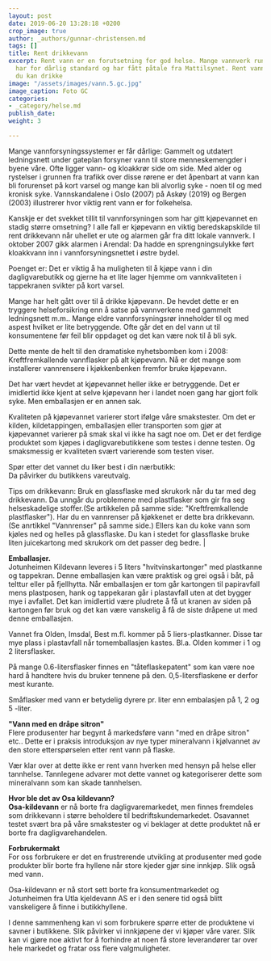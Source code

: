 ```yaml
---
layout: post
date: 2019-06-20 13:28:18 +0200
crop_image: true
author: _authors/gunnar-christensen.md
tags: []
title: Rent drikkevann
excerpt: Rent vann er en forutsetning for god helse. Mange vannverk rundt om i landet
  har for dårlig standard og har fått påtale fra Mattilsynet. Rent vann er det beste
  du kan drikke
image: "/assets/images/vann.5.gc.jpg"
image_caption: Foto GC
categories:
- _category/helse.md
publish_date: 
weight: 3

---
```

Mange vannforsyningssystemer er får dårlige: Gammelt og utdatert ledningsnett under gateplan forsyner vann til store menneskemengder i byene våre. Ofte ligger vann- og kloakkrør side om side. Med alder og rystelser i grunnen fra trafikk over disse rørene er det åpenbart at vann kan bli forurenset på kort varsel og mange kan bli alvorlig syke - noen til og med kronisk syke. Vannskandalene i Oslo (2007) på Askøy (2019) og Bergen (2003) illustrerer hvor viktig rent vann er for folkehelsa.

Kanskje er det svekket tillit til vannforsyningen som har gitt kjøpevannet en stadig større omsetning? I alle fall er kjøpevann en viktig beredskapskilde til rent drikkevann når uhellet er ute og alarmen går fra ditt lokale vannverk. I oktober 2007 gikk alarmen i Arendal: Da hadde en sprengningsulykke ført kloakkvann inn i vannforsyningsnettet i østre bydel.

Poenget er: Det er viktig å ha muligheten til å kjøpe vann i din dagligvarebutikk og gjerne ha et lite lager hjemme om vannkvaliteten i tappekranen svikter på kort varsel.

Mange har helt gått over til å drikke kjøpevann. De hevdet dette er en tryggere helseforsikring enn å satse på vannverkene med gammelt ledningsnett m.m.. Mange eldre vannforsyningsrør inneholder til og med aspest hvilket er lite betryggende. Ofte går det en del vann ut til konsumentene før feil blir oppdaget og det kan være nok til å bli syk.

Dette mente de helt til den dramatiske nyhetsbomben kom i 2008: Kreftfremkallende vannflasker på alt kjøpevann. Nå er det mange som installerer vannrensere i kjøkkenbenken fremfor bruke kjøpevann.

Det har vært hevdet at kjøpevannet heller ikke er betryggende. Det er imidlertid ikke kjent at selve kjøpevann her i landet noen gang har gjort folk syke. Men emballasjen er en annen sak.

Kvaliteten på kjøpevannet varierer stort ifølge våre smakstester. Om det er kilden, kildetappingen, emballasjen eller transporten som gjør at kjøpevannet varierer på smak skal vi ikke ha sagt noe om. Det er det ferdige produktet som kjøpes i dagligvarebutikkene som testes i denne testen. Og smaksmessig er kvaliteten svært varierende som testen viser.

Spør etter det vannet du liker best i din nærbutikk:  
Da påvirker du butikkens vareutvalg.

Tips om drikkevann: Bruk en glassflaske med skrukork når du tar med deg drikkevann. Da unngår du problemene med plastflasker som gir fra seg helseskadelige stoffer.(Se artikkelen på samme side: "Kreftfremkallende plastflasker"). Har du en vannrenser på kjøkkenet er dette bra drikkevann. (Se anrtikkel "Vannrenser" på samme side.) Ellers kan du koke vann som kjøles ned og helles på glassflaske. Du kan i stedet for glassflaske bruke liten juicekartong med skrukork om det passer deg bedre.  |

**Emballasjer.**  
Jotunheimen Kildevann leveres i 5 liters "hvitvinskartonger" med plastkanne og tappekran. Denne emballasjen kan være praktisk og grei også i båt, på telttur eller på fjellhytta. Når emballasjen er tom går kartongen til papiravfall mens plastposen, hank og tappekaran går i plastavfall uten at det bygger mye i avfallet. Det kan imidlertid være pludrete å få ut kranen av siden på kartongen før bruk og det kan være vanskelig å få de siste dråpene ut med denne emballasjen.

Vannet fra Olden, Imsdal, Best m.fl. kommer på 5 liers-plastkanner. Disse tar mye plass i plastavfall når tomemballasjen kastes. Bl.a. Olden kommer i 1 og 2 litersflasker.

På mange 0.6-litersflasker finnes en "tåteflaskepatent" som kan være noe hard å handtere hvis du bruker tennene på den. 0,5-litersflaskene er derfor mest kurante.

Småflasker med vann er betydelig dyrere pr. liter enn embalasjen på 1, 2 og 5 -liter.

**"Vann med en dråpe sitron"**  
Flere produsenter har begynt å markedsføre vann "med en dråpe sitron" etc.. Dette er i praksis introduksjon av nye typer mineralvann i kjølvannet av den store etterspørselen etter rent vann på flaske.

Vær klar over at dette ikke er rent vann hverken med hensyn på helse eller tannhelse. Tannlegene advarer mot dette vannet og kategoriserer dette som mineralvann som kan skade tannhelsen.

**Hvor ble det av Osa kildevann?**  
**Osa-kildevann** er nå borte fra dagligvaremarkedet, men finnes fremdeles som drikkevann i større beholdere til bedriftskundemarkedet. Osavannet testet svært bra på våre smakstester og vi beklager at dette produktet nå er borte fra dagligvarehandelen.

**Forbrukermakt**  
For oss forbrukere er det en frustrerende utvikling at produsenter med gode produkter blir borte fra hyllene når store kjeder gjør sine innkjøp. Slik også med vann.

Osa-kildevann er nå stort sett borte fra konsumentmarkedet og Jotunheimen fra Utla kjeldevann AS er i den senere tid også blitt vanskeligere å finne i butikkhyllene.

I denne sammenheng kan vi som forbrukere spørre etter de produktene vi savner i butikkene. Slik påvirker vi innkjøpene der vi kjøper våre varer. Slik kan vi gjøre noe aktivt for å forhindre at noen få store leverandører tar over hele markedet og fratar oss flere valgmuligheter.